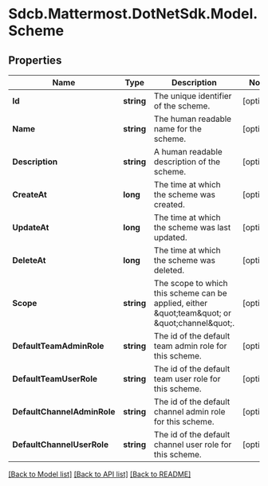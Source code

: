 # Sdcb.Mattermost.DotNetSdk.Model.Scheme
## Properties

Name | Type | Description | Notes
------------ | ------------- | ------------- | -------------
**Id** | **string** | The unique identifier of the scheme. | [optional] 
**Name** | **string** | The human readable name for the scheme. | [optional] 
**Description** | **string** | A human readable description of the scheme. | [optional] 
**CreateAt** | **long** | The time at which the scheme was created. | [optional] 
**UpdateAt** | **long** | The time at which the scheme was last updated. | [optional] 
**DeleteAt** | **long** | The time at which the scheme was deleted. | [optional] 
**Scope** | **string** | The scope to which this scheme can be applied, either \&quot;team\&quot; or \&quot;channel\&quot;. | [optional] 
**DefaultTeamAdminRole** | **string** | The id of the default team admin role for this scheme. | [optional] 
**DefaultTeamUserRole** | **string** | The id of the default team user role for this scheme. | [optional] 
**DefaultChannelAdminRole** | **string** | The id of the default channel admin role for this scheme. | [optional] 
**DefaultChannelUserRole** | **string** | The id of the default channel user role for this scheme. | [optional] 

[[Back to Model list]](../README.md#documentation-for-models) [[Back to API list]](../README.md#documentation-for-api-endpoints) [[Back to README]](../README.md)

